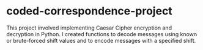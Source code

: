 # coded-correspondence-project
This project involved implementing Caesar Cipher encryption and decryption in Python. I created functions to decode messages using known or brute-forced shift values and to encode messages with a specified shift.
